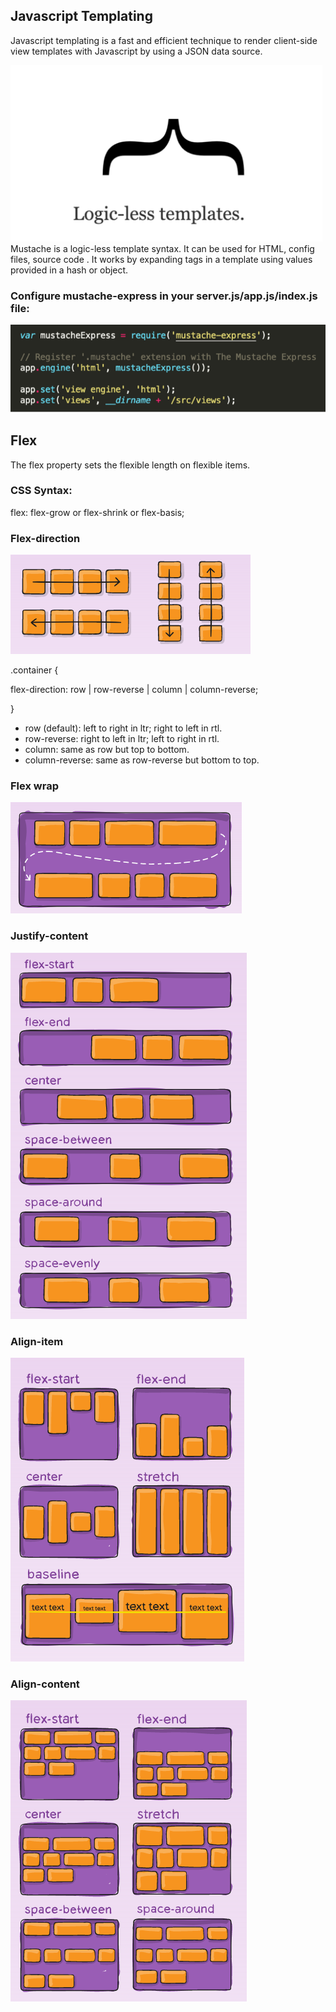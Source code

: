 ## Javascript Templating

Javascript templating is a fast and efficient technique to render client-side view templates with Javascript by using a JSON data source.


![mustach](./image301-3/mustach.PNG)
Mustache is a logic-less template syntax. It can be used for HTML, config files, source code . It works by expanding tags in a template using values provided in a hash or object.

### Configure mustache-express in your server.js/app.js/index.js file:

![2](./image301-3/2.PNG)

## Flex 

The flex property sets the flexible length on flexible items.

### CSS Syntax:

flex: flex-grow or flex-shrink or flex-basis;

### Flex-direction 

![6](./image301-3/6.PNG)

.container {

  flex-direction: row | row-reverse | column | column-reverse;

}

* row (default): left to right in ltr; right to left in rtl.
* row-reverse: right to left in ltr; left to right in rtl.
* column: same as row but top to bottom.
* column-reverse: same as row-reverse but bottom to top.

### Flex wrap 

![7](./image301-3/wrap.PNG)

### Justify-content 

![3](./image301-3/3.PNG)

### Align-item 

![4](./image301-3/4.PNG)

### Align-content 

![5](./image301-3/5.PNG)
